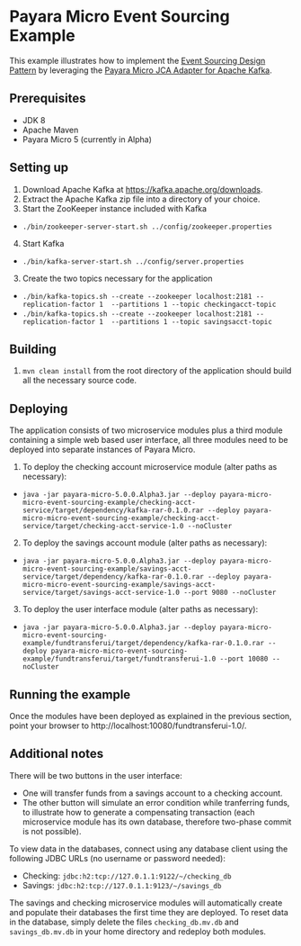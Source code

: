 # Payara Micro Event Sourcing Example

This example illustrates how to implement the [Event Sourcing Design Pattern](http://microservices.io/patterns/data/event-sourcing.html) by leveraging the [Payara Micro JCA Adapter for Apache Kafka](http://blog.payara.fish/payara-micro-jca-adapters-apache-kafka).

## Prerequisites

* JDK 8
* Apache Maven
* Payara Micro 5 (currently in Alpha)


## Setting up

1. Download Apache Kafka at https://kafka.apache.org/downloads. 
2. Extract the Apache Kafka zip file into a directory of your choice.
3. Start the ZooKeeper instance included with Kafka
  * `./bin/zookeeper-server-start.sh ../config/zookeeper.properties`
4. Start Kafka
  * `./bin/kafka-server-start.sh ../config/server.properties`
3. Create the two topics necessary for the application
  * `./bin/kafka-topics.sh --create --zookeeper localhost:2181 --replication-factor 1  --partitions 1 --topic checkingacct-topic`
  * `./bin/kafka-topics.sh --create --zookeeper localhost:2181 --replication-factor 1  --partitions 1 --topic savingsacct-topic`

## Building

1. `mvn clean install` from the root directory of the application should build all the necessary source code.

## Deploying

The application consists of two microservice modules plus a third module containing a simple web based user interface, all three modules need to be deployed into separate instances of Payara Micro.

1. To deploy the checking account microservice module (alter paths as necessary):
  * `java -jar payara-micro-5.0.0.Alpha3.jar --deploy payara-micro-micro-event-sourcing-example/checking-acct-service/target/dependency/kafka-rar-0.1.0.rar --deploy payara-micro-micro-event-sourcing-example/checking-acct-service/target/checking-acct-service-1.0 --noCluster`
2. To deploy the savings account module (alter paths as necessary):
  * `java -jar payara-micro-5.0.0.Alpha3.jar --deploy payara-micro-micro-event-sourcing-example/savings-acct-service/target/dependency/kafka-rar-0.1.0.rar --deploy payara-micro-micro-event-sourcing-example/savings-acct-service/target/savings-acct-service-1.0 --port 9080 --noCluster`
3. To deploy the user interface module (alter paths as necessary):
  * `java -jar payara-micro-5.0.0.Alpha3.jar --deploy payara-micro-micro-event-sourcing-example/fundtransferui/target/dependency/kafka-rar-0.1.0.rar --deploy payara-micro-micro-event-sourcing-example/fundtransferui/target/fundtransferui-1.0 --port 10080 --noCluster`

## Running the example

Once the modules have been deployed as explained in the previous section, point your browser to http://localhost:10080/fundtransferui-1.0/.

## Additional notes

There will be two buttons in the user interface: 
* One will transfer funds from a savings account to a checking account.
* The other button will simulate an error condition while tranferring funds, to illustrate how to generate a compensating transaction (each microservice module has its own database, therefore two-phase commit is not possible).

To view data in the databases, connect using any database client using the following JDBC URLs (no username or password needed):

* Checking: `jdbc:h2:tcp://127.0.1.1:9122/~/checking_db`
* Savings: `jdbc:h2:tcp://127.0.1.1:9123/~/savings_db`

The savings and checking microservice modules will automatically create and populate their databases the first time they are deployed. To reset data in the database, simply delete the files `checking_db.mv.db` and `savings_db.mv.db` in your home directory and redeploy both modules.
